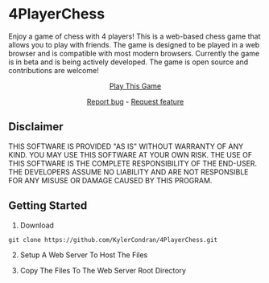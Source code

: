 # 4PlayerChess

Enjoy a game of chess with 4 players! This is a web-based chess game that allows you to play with friends. The game is designed to be played in a web browser and is compatible with most modern browsers. Currently the game is in beta and is being actively developed. The game is open source and contributions are welcome!

<p align="center">
  <a href="https://kylercondran.github.io/4PlayerChess/src/index.html">Play This Game</a>
</p>

<p align="center">
  <a href="https://github.com/KylerCondran/4PlayerChess/issues/new">Report bug</a>
  -
  <a href="https://github.com/KylerCondran/4PlayerChess/issues/new">Request feature</a>
</p>

## Disclaimer

THIS SOFTWARE IS PROVIDED "AS IS" WITHOUT WARRANTY OF ANY KIND. YOU MAY USE THIS SOFTWARE AT YOUR OWN RISK. THE USE OF THIS SOFTWARE IS THE COMPLETE RESPONSIBILITY OF THE END-USER. THE DEVELOPERS ASSUME NO LIABILITY AND ARE NOT RESPONSIBLE FOR ANY MISUSE OR DAMAGE CAUSED BY THIS PROGRAM.

## Getting Started

1. Download
```
git clone https://github.com/KylerCondran/4PlayerChess.git
```
2. Setup A Web Server To Host The Files
   
3. Copy The Files To The Web Server Root Directory
